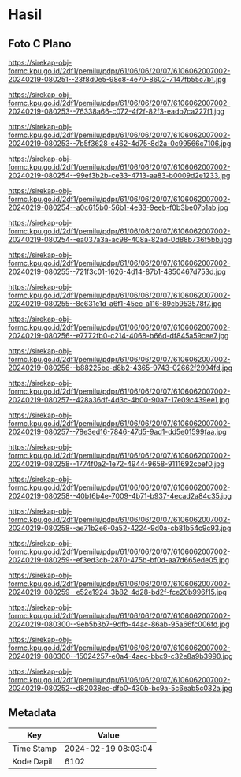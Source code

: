 # Hasil

## Foto C Plano

https://sirekap-obj-formc.kpu.go.id/2df1/pemilu/pdpr/61/06/06/20/07/6106062007002-20240219-080251--23f8d0e5-98c8-4e70-8602-7147fb55c7b1.jpg

https://sirekap-obj-formc.kpu.go.id/2df1/pemilu/pdpr/61/06/06/20/07/6106062007002-20240219-080253--76338a66-c072-4f2f-82f3-eadb7ca227f1.jpg

https://sirekap-obj-formc.kpu.go.id/2df1/pemilu/pdpr/61/06/06/20/07/6106062007002-20240219-080253--7b5f3628-c462-4d75-8d2a-0c99566c7106.jpg

https://sirekap-obj-formc.kpu.go.id/2df1/pemilu/pdpr/61/06/06/20/07/6106062007002-20240219-080254--99ef3b2b-ce33-4713-aa83-b0009d2e1233.jpg

https://sirekap-obj-formc.kpu.go.id/2df1/pemilu/pdpr/61/06/06/20/07/6106062007002-20240219-080254--a0c615b0-56b1-4e33-9eeb-f0b3be07b1ab.jpg

https://sirekap-obj-formc.kpu.go.id/2df1/pemilu/pdpr/61/06/06/20/07/6106062007002-20240219-080254--ea037a3a-ac98-408a-82ad-0d88b736f5bb.jpg

https://sirekap-obj-formc.kpu.go.id/2df1/pemilu/pdpr/61/06/06/20/07/6106062007002-20240219-080255--721f3c01-1626-4d14-87b1-4850467d753d.jpg

https://sirekap-obj-formc.kpu.go.id/2df1/pemilu/pdpr/61/06/06/20/07/6106062007002-20240219-080255--8e631e1d-a6f1-45ec-a116-89cb953578f7.jpg

https://sirekap-obj-formc.kpu.go.id/2df1/pemilu/pdpr/61/06/06/20/07/6106062007002-20240219-080256--e7772fb0-c214-4068-b66d-df845a59cee7.jpg

https://sirekap-obj-formc.kpu.go.id/2df1/pemilu/pdpr/61/06/06/20/07/6106062007002-20240219-080256--b88225be-d8b2-4365-9743-02662f2994fd.jpg

https://sirekap-obj-formc.kpu.go.id/2df1/pemilu/pdpr/61/06/06/20/07/6106062007002-20240219-080257--428a36df-4d3c-4b00-90a7-17e09c439ee1.jpg

https://sirekap-obj-formc.kpu.go.id/2df1/pemilu/pdpr/61/06/06/20/07/6106062007002-20240219-080257--78e3ed16-7846-47d5-9ad1-dd5e01599faa.jpg

https://sirekap-obj-formc.kpu.go.id/2df1/pemilu/pdpr/61/06/06/20/07/6106062007002-20240219-080258--1774f0a2-1e72-4944-9658-9111692cbef0.jpg

https://sirekap-obj-formc.kpu.go.id/2df1/pemilu/pdpr/61/06/06/20/07/6106062007002-20240219-080258--40bf6b4e-7009-4b71-b937-4ecad2a84c35.jpg

https://sirekap-obj-formc.kpu.go.id/2df1/pemilu/pdpr/61/06/06/20/07/6106062007002-20240219-080258--ae71b2e6-0a52-4224-9d0a-cb81b54c9c93.jpg

https://sirekap-obj-formc.kpu.go.id/2df1/pemilu/pdpr/61/06/06/20/07/6106062007002-20240219-080259--ef3ed3cb-2870-475b-bf0d-aa7d665ede05.jpg

https://sirekap-obj-formc.kpu.go.id/2df1/pemilu/pdpr/61/06/06/20/07/6106062007002-20240219-080259--e52e1924-3b82-4d28-bd2f-fce20b996f15.jpg

https://sirekap-obj-formc.kpu.go.id/2df1/pemilu/pdpr/61/06/06/20/07/6106062007002-20240219-080300--9eb5b3b7-9dfb-44ac-86ab-95a66fc006fd.jpg

https://sirekap-obj-formc.kpu.go.id/2df1/pemilu/pdpr/61/06/06/20/07/6106062007002-20240219-080300--15024257-e0a4-4aec-bbc9-c32e8a9b3990.jpg

https://sirekap-obj-formc.kpu.go.id/2df1/pemilu/pdpr/61/06/06/20/07/6106062007002-20240219-080252--d82038ec-dfb0-430b-bc9a-5c6eab5c032a.jpg


## Metadata

| Key        | Value               |
| ---------- | ------------------- |
| Time Stamp | 2024-02-19 08:03:04 |
| Kode Dapil | 6102                |



